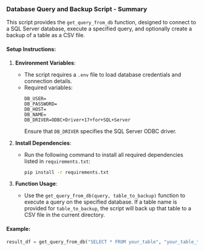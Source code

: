 ### Database Query and Backup Script - Summary

This script provides the `get_query_from_db` function, designed to connect to a SQL Server database, execute a specified query, and optionally create a backup of a table as a CSV file.

#### Setup Instructions:

1. **Environment Variables**:
   - The script requires a `.env` file to load database credentials and connection details.
   - Required variables:
     ```plaintext
     DB_USER=
     DB_PASSWORD=
     DB_HOST=
     DB_NAME=
     DB_DRIVER=ODBC+Driver+17+for+SQL+Server
     ```
     Ensure that `DB_DRIVER` specifies the SQL Server ODBC driver.

2. **Install Dependencies**:
   - Run the following command to install all required dependencies listed in `requirements.txt`:
     ```bash
     pip install -r requirements.txt
     ```

3. **Function Usage**:
   - Use the `get_query_from_db(query, table_to_backup)` function to execute a query on the specified database. If a table name is provided for `table_to_backup`, the script will back up that table to a CSV file in the current directory.

#### Example:
   ```python
   result_df = get_query_from_db("SELECT * FROM your_table", "your_table_to_backup")
